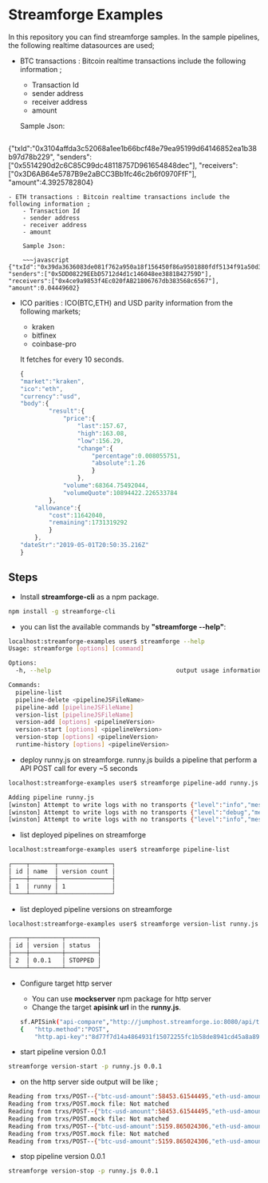 # Streamforge Examples

In this repository you can find streamforge samples. In the sample pipelines, the following realtime datasources are used;

- BTC transactions : Bitcoin realtime transactions include the following information ;  
	- Transaction Id
	- sender address
	- receiver address
	- amount 

	Sample Json: 

	~~~javascript
{"txId":"0x3104affda3c52068a1ee1b66bcf48e79ea95199d64146852ea1b38b97d78b229",
"senders":["0x5514290d2c6C85C99dc48118757D961654848dec"],
"receivers":["0x3D6AB64e5787B9e2aBCC3Bb1fc46c2b6f0970FfF"],
"amount":4.3925782804}
~~~
- ETH transactions : Bitcoin realtime transactions include the following information ;  
	- Transaction Id
	- sender address
	- receiver address
	- amount 

	Sample Json: 

	~~~javascript
{"txId":"0x39da3636083de081f762a950a18f156450f86a9501880fdf5134f91a50d3cc23",
"senders":["0x5DD08229EEbD5712d4d1c146048ee3881B42759D"],
"receivers":["0x4ce9a9853f4Ec020fAB21806767db383568c6567"],
"amount":0.04449602}
~~~
- ICO parities : ICO(BTC,ETH) and USD parity information from the following markets;
	- kraken
	- bitfinex
	- coinbase-pro

	It fetches for every 10 seconds.
	
	~~~javascript
	{
	"market":"kraken",
	"ico":"eth",
	"currency":"usd",
	"body":{
			"result":{
				"price":{
					"last":157.67,
					"high":163.08,
					"low":156.29,
					"change":{
						"percentage":0.008055751,
						"absolute":1.26
						}
					},
				"volume":68364.75492044,
				"volumeQuote":10894422.226533784
			},
		"allowance":{
			"cost":11642040,
			"remaining":1731319292
			}
		},
	"dateStr":"2019-05-01T20:50:35.216Z"
	}
	~~~ 
	
## Steps

- Install **streamforge-cli** as a npm package.

~~~bash
npm install -g streamforge-cli
~~~  

- you can list the available commands by **"streamforge --help"**:

~~~bash
localhost:streamforge-examples user$ streamforge --help
Usage: streamforge [options] [command]

Options:
  -h, --help                                   output usage information

Commands:
  pipeline-list
  pipeline-delete <pipelineJSFileName>
  pipeline-add [pipelineJSFileName]
  version-list [pipelineJSFileName]
  version-add [options] <pipelineVersion>
  version-start [options] <pipelineVersion>
  version-stop [options] <pipelineVersion>
  runtime-history [options] <pipelineVersion>
~~~

- deploy runny.js on streamforge. runny.js builds a pipeline that perform a API POST call for every ~5 seconds

~~~bash
localhost:streamforge-examples user$ streamforge pipeline-add runny.js

Adding pipeline runny.js
[winston] Attempt to write logs with no transports {"level":"info","message":"pipelineName:temp"}
[winston] Attempt to write logs with no transports {"level":"debug","message":"folder already exists"}
[winston] Attempt to write logs with no transports {"level":"info","message":"The file was saved!"}

~~~

- list deployed pipelines on streamforge 

~~~bash
localhost:streamforge-examples user$ streamforge pipeline-list

┌────┬───────┬───────────────┐
│ id │ name  │ version count │
├────┼───────┼───────────────┤
│ 1  │ runny │ 1             │
└────┴───────┴───────────────┘
~~~

- list  deployed pipeline versions on streamforge 

~~~bash
localhost:streamforge-examples user$ streamforge version-list runny.js

┌────┬─────────┬─────────┐
│ id │ version │ status  │
├────┼─────────┼─────────┤
│ 2  │ 0.0.1   │ STOPPED │
└────┴─────────┴─────────┘
~~~

- Configure target http server 
	- You can use **mockserver** npm package for http server
	- Change the target **apisink url** in the **runny.js**. 

	~~~bash
	sf.APISink("api-compare","http://jumphost.streamforge.io:8080/api/trxs",
    {   "http.method":"POST",
        "http.api-key":"8d77f7d14a4864931f15072255fc1b58de8941cd45a8a896ed4ebf99b93d2e33"})
	~~~

- start pipeline version 0.0.1 

~~~bash
streamforge version-start -p runny.js 0.0.1
~~~

- on the http server side output will be like ;

~~~bash
Reading from trxs/POST--{"btc-usd-amount":58453.61544495,"eth-usd-amount":7.852500000000001,"date":"2019-05-01T21:14:55.537Z"}.mock file: Not matched
Reading from trxs/POST.mock file: Not matched
Reading from trxs/POST--{"btc-usd-amount":58453.61544495,"eth-usd-amount":7.852500000000001,"date":"2019-05-01T21:14:55.537Z"}.mock file: Not matched
Reading from trxs/POST.mock file: Not matched
Reading from trxs/POST--{"btc-usd-amount":5159.865024306,"eth-usd-amount":0,"date":"2019-05-01T21:15:15.426Z"}.mock file: Not matched
Reading from trxs/POST.mock file: Not matched
Reading from trxs/POST--{"btc-usd-amount":5159.865024306,"eth-usd-amount":0,"date":"2019-05-01T21:15:15.426Z"}.mock file: Not matched
~~~

- stop pipeline version 0.0.1 

~~~bash
streamforge version-stop -p runny.js 0.0.1
~~~
